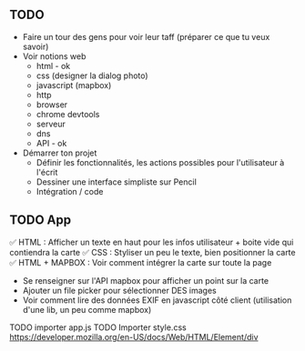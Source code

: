 ## TODO

- Faire un tour des gens pour voir leur taff (préparer ce que tu veux savoir)
- Voir notions web
    - html - ok
    - css (designer la dialog photo)
    - javascript (mapbox)
    - http
    - browser
    - chrome devtools
    - serveur
    - dns
    - API - ok
- Démarrer ton projet
    - Définir les fonctionnalités, les actions possibles pour l'utilisateur à l'écrit
    - Dessiner une interface simpliste sur Pencil
    - Intégration / code


## TODO App
✅ HTML : Afficher un texte en haut pour les infos utilisateur + boite vide qui contiendra la carte
✅ CSS : Styliser un peu le texte, bien positionner la carte
✅ HTML + MAPBOX : Voir comment intégrer la carte sur toute la page
- Se renseigner sur l'API mapbox pour afficher un point sur la carte
- Ajouter un file picker pour sélectionner DES images
- Voir comment lire des données EXIF en javascript côté client (utilisation d'une lib, un peu comme mapbox)


TODO importer app.js TODO Importer style.css https://developer.mozilla.org/en-US/docs/Web/HTML/Element/div